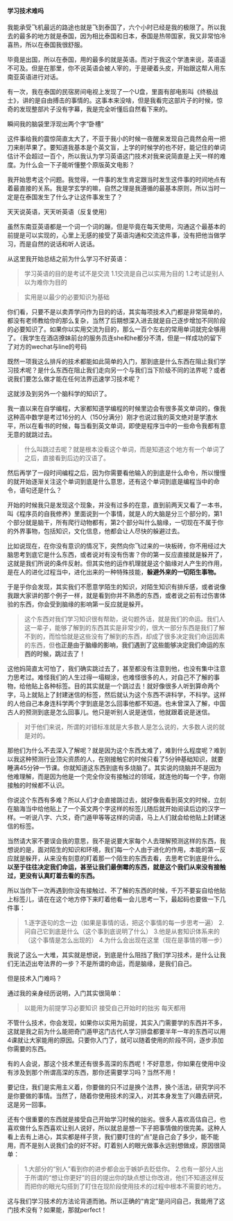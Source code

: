 #### 学习技术难吗

我能承受飞机最远的路途也就是飞到泰国了，六个小时已经是我的极限了。所以我去的最多的地方就是泰国，因为相比泰国和日本，泰国是热带国家，我又非常怕冷喜热，所以在泰国我很舒服。

毕竟是出国，所以在泰国，用的最多的就是英语。而对于我这个学渣来说，英语遥不可及。但是在那里，你不说英语会被人宰的，于是硬着头皮，开始跟这帮人用东南亚英语进行对话。

有一次，我在泰国的民宿房间电视上发现了一个U盘，里面有部电影叫《终极战士》，讲的是自由搏击的事情的。这事本来没啥，但是我看完这部片子的时候，惊奇的发现整部片子没有字幕，我是完全听懂后自然看下来的。

瞬间我的脑袋里浮现出两个字“卧槽”

这件事给我的震惊简直太大了，不亚于我小的时候一夜醒来发现自己竟然会用一把刀来削苹果了。要知道我基本是个英文盲，上学的时候学的也不好，能记住的单词估计不会超过一百个，所以我认为学习英语这门技术对我来说简直是上天一样的难度。为什么会一下子能听懂整个原版英文电影？

我开始思考这个问题。我觉得，一件事的发生肯定跟当时发生这件事的时间地点有着最直接的关系。我是学玄学的嘛，自然之理是我遵循的最基本原则，所以当时一定是在泰国发生了什么才让这件事发生了？

天天说英语，天天听英语（反复使用）

虽然东南亚英语都是一个词一个词的蹦，但是毕竟在每天使用，沟通这个最基本的前提是可以实现的，心里上无感的接受了英语沟通和交流这件事，没有把他当做学习，而是自然的说话和听人说话。

从这里我开始总结之前为什么学习不好英语：
>学习英语的目的是考试不是交流
1.1交流是自己以实用为目的
1.2考试是别人以为难你为目的

>实用是以最少的必要知识为基础

你们看，只要不是以卖弄学问作为目的的话，其实每项技术入门都是非常简单的，都没有老师教给你的那么复杂，当然了后期想深入进去就是自己逐步增加不同阶段的必要知识了。如果你以实用交流为目的，那么一百个左右的常用单词就完全够用了。（我学生在酒店撩妹前台的服务员连she和he都分不清，但是一样成功的留下了对方的wechat与line的号码

既然一项我这么排斥的技术都能如此简单的入门，那到底是什么东西在阻止我们学习技术呢？是什么东西在阻止我们走向另一个与我们当下阶级不同的法界呢？或者说我们要怎么做才能在任何法界迅速学习技术呢？

这就涉及到另外一个脑科学的知识了。

我一直以来在自学编程，大家都知道学编程的时候里边会有很多英文单词的，像我这种高中数学是考过16分的人（150分满分）刚才也说过我的英文绝对是学渣水平，所以在看书的时候，每当看到英文单词，即使是程序当中的一些命令我都有意无意的就跳过去。

>什么叫跳过去呢？就是根本没看这个单词，而是知道这个地方有一个单词了之后，直接看到后边的汉语了。

然后再学了一段时间编程之后，因为你需要看他输入的到底是什么命令，所以慢慢的就开始逐渐关注这个单词到底是什么意思，还有这个单词到底是编程当中的命令，语句还是什么？

开始的时候我只是发现这个现象，并没有过多的在意，直到前两天又看了一本书，叫《程序员的自我修养》里面说到一个事情，就是人的大脑是分三个部分的，第1个部分就是脑干，所有爬行动物都有，第2个部分叫什么脑缘，一切现在不属于你的外界事物，包括知识，文化信息，他都会让人尽快的躲避过去。

比如说现在，在你没有意识的情况下，突然向你飞过来的一块板砖，你不用经过大脑思考到底它是什么东西，或者说对有没有伤害？你的第一反应直接就是躲开了，这就是我们所说的条件反射。但其实他的运作机理就是这个脑缘对人产生的作用，是在人的进化过程当中，进化出来的一种特殊技能，**躲避外来的一切陌生事物。**

于是乎你会发现，其实我们不愿意学陌生的知识，对陌生知识有排斥感，或者说像我跟大家讲的那个例子一样，就是看到你并不熟悉的东西，或者说之前有过伤害体验的东西，你会受到脑缘的影响第一反应就是躲开。

>这个东西对我们学习知识很有帮助，说句题外话，就是我们的命运。我们人这一辈子，能够了解到的东西其实是非常少的，很大一部分东西是我们了解不到的，而恰恰就是这些没有了解到的东西，却成了很多决定我们命运因素的东西，但**也正是由于脑缘的影响，我们遇到了这些能够决定我们命运的东西的时候，跳过去了！**

这他妈简直太可怕了，我们确实跳过去了，甚至都没有注意到他，也没有集中注意力思考过。难怪我们的人生过得一塌糊涂，也难怪很多的人，对自己不了解的事物，给他贴上各种标签。目的其实就是一个跳过去！就好像很多人听到算命两个字，马上就贴上了封建迷信的标签，然后就认为这个东西不讲科学，不科学。这样的人他自己本身连科学两个字到底是怎么回事他都不知道。也未曾深入了解，中国古人的预测到底是怎么回事儿。他只是听别人说是迷信，他就跟着说是迷信。

>对于他们来说，所谓的对错标准就是大多数人是怎么说的，大多数人说的就是对的。

那他们为什么不去深入了解呢？就是因为这个东西太难了，难到什么程度呢？难到以我这种预测行业顶尖资质的人，在刚接触它的时候只看了5分钟基础知识，就要睡满45分钟一节课。你就知道这东西到底有多烧脑了。其实说的烧脑并不是因为他难理解，而是因为他是一个完全你没有接触过的领域，就连他的每一个字，你刚接触的时候都不认识。

你说这个东西有多难？所以人们才会直接跳过去，就好像我看到英文的时候，立刻在脑海当中给他贴上了一个英文两个字这样的标签儿随后就开始阅读后边的汉字一样。一听说八字、六爻，奇门遁甲等等这样的词语，马上人们就会给他贴上封建迷信的标签。

当然请大家不要误会我的意思，我不是说要大家每个人去理解预测这样的东西，我想说的是，面对陌生的知识和环境，我们每一个人由于进化的作用，本能的第一反应就是躲开，从来没有刻意的盯着那一个陌生的东西去看，去思考它到底是什么。**以至于往往决定我们命运，甚至让我们最倒霉的东西，就是这个我们从来没有接触过，更没有认真盯着去看的东西。**

所以当你下一次再遇到你没有接触过、不了解的东西的时候，千万不要妄自给他贴上标签儿，请在在这个地方停下来盯着他看一会儿思考一下，最起码也要做一下几件事：
>1.逐字逐句的念一边（如果是事情的话，把这个事情的每一步思考一遍）
>2.问自己它到底是什么（这个事到底说明了什么）
>3.他是从套知识体系来的（这个事情是怎么出现的）
>4.为什么会出现在这里（现在是事情的哪一步）

我说了这么一大堆，其实就是想说，到底是什么阻挡了我们学习技术，是什么让我们无法迈出夸法界的一步？不是所谓的命运，而是脑缘，是我们自己。

但是技术入门难吗？

通过我的亲身经历说明，入门其实很简单：
>以能用为前提学习必要知识
>接受自己开始时的拙劣
>每天都用

不管什么技术，你会发现，如果你以实用为前提，其实入门需要学的东西并不多，这就是我之前为什么能把奇门遁甲这门古代人学习排盘都要半年一年的东西可以用4课就让大家能用的原因。只要你入门了，就可以随着使用的阶段不同，逐步添加你需要的东西。

有的人会说，那这个技术里还有很多高深的东西呢！不好意思，你如果在使用中没有涉及到那个所谓高深的东西，那你还需要学习吗？当然不用！

要记住，我们是实用主义着，你要做的只不过是换个法界，换个活法，研究学问不是你要做的事情。当然了，随着你使用技术的深入，对其本身发生了兴趣去研究，这是另一回事。

还有个很重要的东西就是接受自己开始学习时候的拙劣。很多人喜欢高估自己，也喜欢做什么东西喜欢让别人说好，所以就总是想一下子把事情做的很完美。这种人看上去有上进心，其实都是样子货，我们要盯住的“点”是自己会了多少，能不能用，而不是别人说我们会的好不好。盯着别人的眼光做事永远别想做成，原因很简单：
>1.大部分的“别人”看到你的进步都会出于嫉妒去贬低你。
>2.也有一部分人出于所谓的“想让你更好”的目的提出你的缺点想让你改进，他们不知道这样反而把你的眼光勾搭到了盯住在现阶段使用技术的过程中根本不需要的地方。

这与我们学习技术的方法论背道而驰。所以正确的“肯定”是问问自己，我能用了这门技术没有？如果能，那就perfect！

